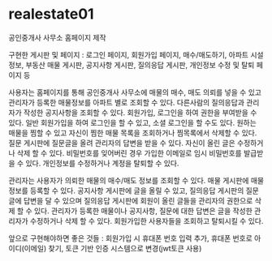 # realestate01

공인중개사 사무소 홈페이지 제작

구현한 게시판 및 페이지 : 로그인 페이지, 회원가입 페이지, 매수/매도하기, 아파트 시설 정보, 부동산 매물 게시판, 공지사항 게시판, 질의응답 게시판, 개인정보 수정 및 탈퇴 페이지 등

사용자는 홈페이지를 통해 공인중개사 사무소에 매물의 매수, 매도 의뢰를 넣을 수 있고 관리자가 등록한 매물정보를 아파트 별로 조회할 수 있다. 
다른사람의 질의응답과 관리자가 작성한 공지사항을 조회할 수 있다.
회원가입, 로그인을 하여 권한을 부여받을 수 있다. 일반 회원가입을 하여 로그인을 할 수 있고, 소셜 로그인을 할 수도 있다.
원하는 매물을 찜할 수 있고 자신이 찜한 매물 목록을 조회하거나 찜목록에서 삭제할 수 있다. 
질문 게시판에 질문글을 올려 관리자의 답변을 받을 수 있다. 자신이 올린 글은 수정하거나 삭제 할 수 있다.
비밀번호를 잊어버린 경우 가입한 이메일로 임시 비밀번호를 발급받을 수 있다.
개인정보를 수정하거나 계정을 탈퇴할 수 있다.

관리자는 사용자가 의뢰한 매물의 매수/매도 정보를 조회할 수 있다. 
매물 게시판에 매물정보를 등록할 수 있다.
공지사항 게시판에 글을 올릴 수 있고, 질의응답 게시판의 질문글에 답변을 달 수 있으며 질의응답 게시판에 회원이 올린 글들을 관리자의 권한으로 삭제 할 수 있다.
관리자가 등록한 매물이나 공지사항, 질문에 대한 답변은 글을 작성한 관리자가 수정하거나 삭제 할 수 있다.
회원가입한 사용자들을 조회하고 탈퇴시킬 수 있다.


앞으로 구현해야하면 좋은 것들 : 회원가입 시 휴대폰 번호 입력 추가, 휴대폰 번호로 아이디(이메일) 찾기, 토큰 기반 인증 시스템으로 변경(jwt토큰 사용)

